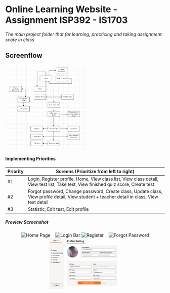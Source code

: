 # Online Learning Website - Assignment ISP392 - IS1703
*The main project folder that for learning, practicing and taking assignment score in class*
## Screenflow
  <img  src="https://github.com/unclecatvn/ISP392/blob/main/screenflow/screenflow.png"  alt="Screenflow"  width="50%"></img>

#### Implementing Priorities
| Priority  | Screens (Prioritize from left to right)  |
| ------------- | ------------- |
| #1  | Login, Register profile, Home, View class list, View class detail, View test list, Take test, View finished quiz score, Create test  |
| #2  | Forgot password, Change password, Create class, Update class, View profile detail, View student + teacher detail in class, View test detail  |
| #3  | Statistic, Edit test, Edit profile  |
##### Preview Screenshot
<div  align="center">
  <img  src="https://github.com/unclecatvn/ISP392/blob/main/preview/ISP_page-0001.jpg"  alt="Home Page"  width="45%"></img> &nbsp;&nbsp; <img  src="https://github.com/unclecatvn/ISP392/blob/main/preview/ISP_page-0002.jpg"  alt="Login Bar"  width="45%"></img>
  <img  src="https://github.com/unclecatvn/ISP392/blob/main/preview/ISP_page-0003.jpg"  alt="Register"  width="45%"></img> &nbsp;&nbsp; <img  src="https://github.com/unclecatvn/ISP392/blob/main/preview/ISP_page-0004.jpg"  alt="Forgot Password"  width="45%"></img>
  <img  src="https://github.com/unclecatvn/ISP392/blob/main/preview/ISP_page-0005.jpg"  alt="View profile"  width="45%">
</div>
